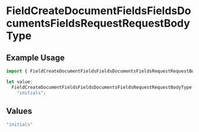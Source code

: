 # FieldCreateDocumentFieldsFieldsDocumentsFieldsRequestRequestBodyType

## Example Usage

```typescript
import { FieldCreateDocumentFieldsFieldsDocumentsFieldsRequestRequestBodyType } from "@documenso/sdk-typescript/models/operations";

let value:
  FieldCreateDocumentFieldsFieldsDocumentsFieldsRequestRequestBodyType =
    "initials";
```

## Values

```typescript
"initials"
```